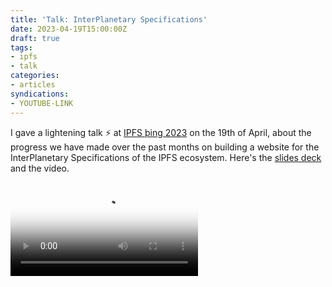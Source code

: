 ```yaml
---
title: 'Talk: InterPlanetary Specifications'
date: 2023-04-19T15:00:00Z
draft: true
tags:
- ipfs
- talk
categories:
- articles
syndications:
- YOUTUBE-LINK
---
```


I gave a lightening talk ⚡️ at [IPFS þing 2023](https://2023.ipfs-thing.io/) on the 19th of April, about the progress we have made over the past months
on building a website for the InterPlanetary Specifications of the IPFS ecosystem. Here's the [slides deck](https://cdn.hacdias.com/media/2023-04-interplanetary-specifications.pdf) and the video.

<div class="fw">
  <video controls poster="https://cdn.hacdias.com/img/1000/86275bfe9ba45ac8a32280efb7d89bd328808fc49b8643c3f999076416d9fb4c.jpeg">
    <source class="u-video" src="TODO">
  </video>
</div>
